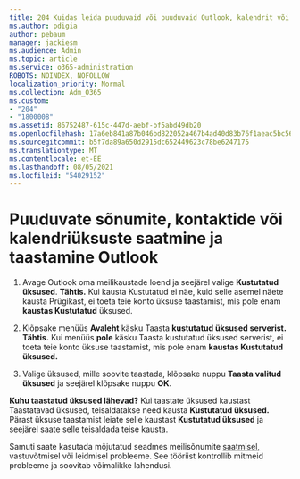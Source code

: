 ```yaml
---
title: 204 Kuidas leida puuduvaid või puuduvaid Outlook, kalendrit või kontakte?
ms.author: pdigia
author: pebaum
manager: jackiesm
ms.audience: Admin
ms.topic: article
ms.service: o365-administration
ROBOTS: NOINDEX, NOFOLLOW
localization_priority: Normal
ms.collection: Adm_O365
ms.custom:
- "204"
- "1800008"
ms.assetid: 86752487-615c-447d-aebf-bf5abd49db20
ms.openlocfilehash: 17a6eb841a87b046bd822052a467b4ad40d83b76f1aeac5bc56bea29b4d9a755
ms.sourcegitcommit: b5f7da89a650d2915dc652449623c78be6247175
ms.translationtype: MT
ms.contentlocale: et-EE
ms.lasthandoff: 08/05/2021
ms.locfileid: "54029152"
---
```

# <a name="how-to-find-and-recover-missing-messages-contacts-or-calendar-items-in-outlook"></a>Puuduvate sõnumite, kontaktide või kalendriüksuste saatmine ja taastamine Outlook

1. Avage Outlook oma meilikaustade loend ja seejärel valige **Kustutatud üksused**. **Tähtis.** Kui kausta Kustutatud  ei näe, kuid selle  asemel näete kausta Prügikast, ei toeta teie konto üksuse taastamist, mis pole enam **kaustas Kustutatud** üksused.

2. Klõpsake menüüs **Avaleht** käsku Taasta **kustutatud üksused serverist.** **Tähtis.** Kui menüüs **pole** käsku Taasta kustutatud üksused serverist, ei toeta teie konto üksuse taastamist, mis pole enam **kaustas Kustutatud üksused.**

3. Valige üksused, mille soovite taastada, klõpsake nuppu **Taasta valitud üksused** ja seejärel klõpsake nuppu **OK**.

**Kuhu taastatud üksused lähevad?** Kui taastate üksused kaustast Taastatavad üksused, teisaldatakse need kausta **Kustutatud üksused.** Pärast üksuse taastamist leiate selle kaustast **Kustutatud üksused** ja seejärel saate selle teisaldada teise kausta.

Samuti saate kasutada mõjutatud seadmes meilisõnumite [saatmisel,](https://aka.ms/SaRA-OutlookSendReceive) vastuvõtmisel või leidmisel probleeme. See tööriist kontrollib mitmeid probleeme ja soovitab võimalikke lahendusi.
